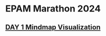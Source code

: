# EPAM Marathon 2024 

 ## [DAY 1 Mindmap Visualization](DAY-1-DECOMPOSITION-MIND-MAP/README-DAY-1.MD)

